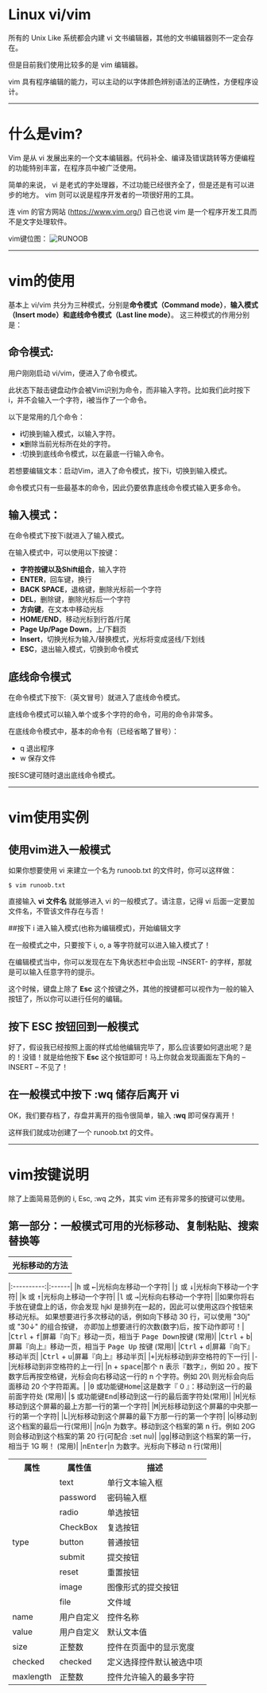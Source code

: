 # Linux vi/vim

所有的 Unix Like 系统都会内建 vi 文书编辑器，其他的文书编辑器则不一定会存在。

但是目前我们使用比较多的是 vim 编辑器。

vim 具有程序编辑的能力，可以主动的以字体颜色辨别语法的正确性，方便程序设计。
* * *
# 什么是vim?

Vim 是从 vi 发展出来的一个文本编辑器。代码补全、编译及错误跳转等方便编程的功能特别丰富，在程序员中被广泛使用。

简单的来说， vi 是老式的字处理器，不过功能已经很齐全了，但是还是有可以进步的地方。 vim 则可以说是程序开发者的一项很好用的工具。

连 vim 的官方网站 (https://www.vim.org/) 自己也说 vim 是一个程序开发工具而不是文字处理软件。

vim键位图：
![RUNOOB](https://www.runoob.com/wp-content/uploads/2015/10/vi-vim-cheat-sheet-sch.gif)
* * *
# vim的使用

基本上 vi/vim 共分为三种模式，分别是**命令模式（Command mode）**，**输入模式（Insert mode）**和**底线命令模式（Last line mode）**。 这三种模式的作用分别是：

## 命令模式:  

用户刚刚启动 vi/vim，便进入了命令模式。  

此状态下敲击键盘动作会被Vim识别为命令，而非输入字符。比如我们此时按下i，并不会输入一个字符，i被当作了一个命令。  

以下是常用的几个命令：  

* **i**切换到输入模式，以输入字符。   
* **x**删除当前光标所在处的字符。  
* :切换到底线命令模式，以在最底一行输入命令。  

若想要编辑文本：启动Vim，进入了命令模式，按下i，切换到输入模式。  

命令模式只有一些最基本的命令，因此仍要依靠底线命令模式输入更多命令。 

## 输入模式：  

在命令模式下按下i就进入了输入模式。

在输入模式中，可以使用以下按键：

* **字符按键以及Shift组合**，输入字符
* **ENTER**，回车键，换行
* **BACK SPACE**，退格键，删除光标前一个字符
* **DEL**，删除键，删除光标后一个字符
* **方向键**，在文本中移动光标
* **HOME/END**，移动光标到行首/行尾
* **Page Up/Page Down**，上/下翻页
* **Insert**，切换光标为输入/替换模式，光标将变成竖线/下划线
* **ESC**，退出输入模式，切换到命令模式

## 底线命令模式

在命令模式下按下:（英文冒号）就进入了底线命令模式。

底线命令模式可以输入单个或多个字符的命令，可用的命令非常多。

在底线命令模式中，基本的命令有（已经省略了冒号）：

* q 退出程序
* w 保存文件

按ESC键可随时退出底线命令模式。
* * *
# vim使用实例

## 使用vim进入一般模式

如果你想要使用 vi 来建立一个名为 runoob.txt 的文件时，你可以这样做：

	$ vim runoob.txt

直接输入 **vi 文件名** 就能够进入 vi 的一般模式了。请注意，记得 vi 后面一定要加文件名，不管该文件存在与否！


##按下 i 进入输入模式(也称为编辑模式)，开始编辑文字

在一般模式之中，只要按下 i, o, a 等字符就可以进入输入模式了！

在编辑模式当中，你可以发现在左下角状态栏中会出现 –INSERT- 的字样，那就是可以输入任意字符的提示。

这个时候，键盘上除了 **Esc** 这个按键之外，其他的按键都可以视作为一般的输入按钮了，所以你可以进行任何的编辑。

## 按下 ESC 按钮回到一般模式

好了，假设我已经按照上面的样式给他编辑完毕了，那么应该要如何退出呢？是的！没错！就是给他按下 **Esc** 这个按钮即可！马上你就会发现画面左下角的 – INSERT – 不见了！

## 在一般模式中按下 :wq 储存后离开 vi

OK，我们要存档了，存盘并离开的指令很简单，输入 **:wq** 即可保存离开！

这样我们就成功创建了一个 runoob.txt 的文件。
* * *
# vim按键说明

除了上面简易范例的 i, Esc, :wq 之外，其实 vim 还有非常多的按键可以使用。

## 第一部分：一般模式可用的光标移动、复制粘贴、搜索替换等
<table>
	<tr>
	    <th>光标移动的方法</th>
	</tr >
</table>
|:----------:|:------|
|<kbd>h</kbd> 或 <kbd>←</kbd>|光标向左移动一个字符|
|<kbd>j</kbd> 或 <kbd>↓</kbd>|光标向下移动一个字符|
|<kbd>k</kbd> 或 <kbd>↑</kbd>|光标向上移动一个字符|
|<kbd>l</kbd> 或 <kbd>→</kbd>|光标向右移动一个字符|
||如果你将右手放在键盘上的话，你会发现 hjkl 是排列在一起的，因此可以使用这四个按钮来移动光标。 如果想要进行多次移动的话，例如向下移动 30 行，可以使用 "30j" 或 "30↓" 的组合按键， 亦即加上想要进行的次数(数字)后，按下动作即可！|
|<kbd>Ctrl</kbd> + <kbd>f</kbd>|屏幕『向下』移动一页，相当于 <kbd>Page Down</kbd>按键 (常用)|
|<kbd>Ctrl</kbd> + <kbd>b</kbd>|屏幕『向上』移动一页，相当于 <kbd>Page Up</kbd> 按键 (常用)|
|<kbd>Ctrl</kbd> + <kbd>d</kbd>|屏幕『向下』移动半页|
|<kbd>Ctrl</kbd> + <kbd>u</kbd>|屏幕『向上』移动半页|
|<kbd>+</kbd>|光标移动到非空格符的下一行|
|<kbd>-</kbd>|光标移动到非空格符的上一行|
|n + <kbd>space</kbd>|那个 n 表示『数字』，例如 20 。按下数字后再按空格键，光标会向右移动这一行的 n 个字符。例如 20\<space\> 则光标会向后面移动 20 个字符距离。|
|<kbd>0</kbd> 或功能键<kbd>Home</kbd>|这是数字『 0 』：移动到这一行的最前面字符处 (常用)|
|<kbd>$</kbd> 或功能键<kbd>End</kbd>|移动到这一行的最后面字符处(常用)|
|<kbd>H</kbd>|光标移动到这个屏幕的最上方那一行的第一个字符|
|<kbd>M</kbd>|光标移动到这个屏幕的中央那一行的第一个字符|
|<kbd>L</kbd>|光标移动到这个屏幕的最下方那一行的第一个字符|
|<kbd>G</kbd>|移动到这个档案的最后一行(常用)|
|n<kbd>G</kbd>|n 为数字。移动到这个档案的第 n 行。例如 20G 则会移动到这个档案的第 20 行(可配合 :set nu)|
|<kbd>g</kbd><kbd>g</kbd>|移动到这个档案的第一行，相当于 1G 啊！ (常用)|
|n<kbd>Enter</kbd>|n 为数字。光标向下移动 n 行(常用)|
<table>
	<tr>
	    <th>属性</th>
	    <th>属性值</th>
	    <th>描述</th>  
	</tr >
	<tr >
	    <td rowspan="9">type</td>
	    <td>text</td>
	    <td>单行文本输入框</td>
	</tr>
	<tr>
	    <td>password</td>
	    <td>密码输入框</td>
	</tr>
	<tr>
	    <td>radio</td>
	    <td>单选按钮</td>
	</tr>
	<tr>
	    <td>CheckBox</td>
	    <td>复选按钮</td>
	</tr>
	<tr><td>button</td>
	    <td>普通按钮</td>
	</tr>
	<tr>
	    <td>submit</td>
	    <td>提交按钮</td>
	</tr>
	<tr>
	    <td>reset</td>
	    <td>重置按钮</td>
	</tr>
	<tr>
	    <td>image</td>
	    <td>图像形式的提交按钮</td>
	</tr>
	<tr>
	    <td >file</td>
	    <td>文件域</td>
	</tr>
	<tr>
	    <td >name</td>
	    <td>用户自定义</td>
	    <td>控件名称</td>
	</tr>
	<tr>
	    <td >value</td>
	    <td >用户自定义</td>
	    <td >默认文本值</td>
	</tr>
	<tr>
	    <td >size</td>
	    <td >正整数</td>
	    <td >控件在页面中的显示宽度</td>
	</tr>
	<tr>
	    <td >checked</td>
	    <td >checked</td>
	    <td >定义选择控件默认被选中项</td>
	</tr>
	<tr>
	    <td >maxlength</td>
	    <td >正整数</td>
	    <td >控件允许输入的最多字符</td>
	</tr>
</table>

